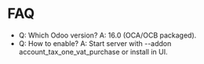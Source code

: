 # FAQ

- Q: Which Odoo version? A: 16.0 (OCA/OCB packaged).
- Q: How to enable? A: Start server with --addon account_tax_one_vat_purchase or install in UI.
